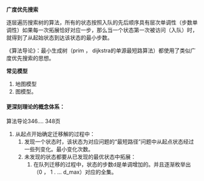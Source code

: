 **广度优先搜索**

逐层遍历搜索树的算法，所有的状态按照入队的先后顺序具有层次单调性（步数单调性）如果每一次拓展恰好对应一步，那么当一个状态第一次被访问（入队）时，就得到了从起始状态到达该状态的最小步数。

《算法导论》：最小生成树（prim ， dijkstra的单源最短路算法）都使用了类似广度优先搜索的思想。

**常见模型**

1. 地图模型
2. 图模型。 

#### 更深刻理论的概念体系：

算法导论346.... 348页

1. 从起点开始确定迁移解的过程中：
   1. 发现一个状态时，该状态为对应问题的“最短路径”问题中从起点状态经过一些列变化。最小变化次数。
   2. 未发现的状态都要从已发现的最优状态中拓展：
      1. 在队列迁移的过程中，状态的步数d是单调增加的。并且逐渐枚举出（0 ， 1 . ... d_max）对应的全集。